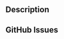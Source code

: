 <!--

Before you submit this PR, please make sure that you meet these criteria:

* Did you read the [contributing guide](https://github.com/zappa/Zappa/#contributing)?

* If this is a non-trivial commit, did you **open a ticket** for discussion?

* Did you **put the URL for that ticket in a comment** in the code?

* If you made a new function, did you **write a good docstring** for it?

* Did you avoid putting "_" in front of your new function for no reason?

* Did you write a test for your new code?

* Did the Travis build pass?

* Did you improve (or at least not significantly reduce)  the amount of code test coverage?

* Did you **make sure this code actually works on Lambda**, as well as locally?

* Did you test this code with all of: **Python 3.8**, **Python 3.9**, **Python 3.10**, **Python 3.11**, **Python 3.12**, and **Python 3.13**?

* Does this commit ONLY relate to the issue at hand and have your linter shit all over the code?

If so, awesome! If not, please try to fix those issues before submitting your Pull Request.

Thank you for your contribution!

-->

## Description

<!-- Please describe the changes included in this PR -->

## GitHub Issues

<!-- Proposed changes should be discussed in an issue before submitting a PR. -->
<!-- Link to relevant tickets here. -->
